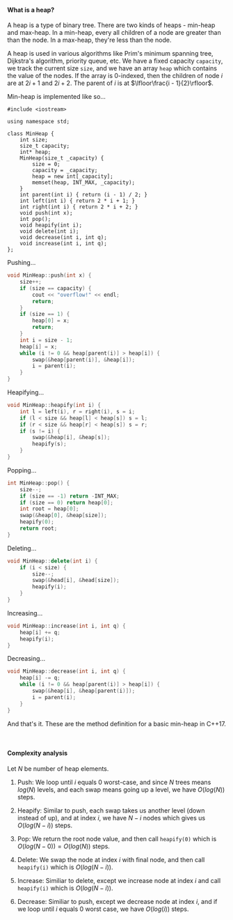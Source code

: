 #### What is a heap?

A heap is a type of binary tree. There are two kinds of heaps - min-heap and max-heap. In a min-heap, every all children of a node are greater than than the node. In a max-heap, they're less than the node.

A heap is used in various algorithms like Prim's minimum spanning tree, Dijkstra's algorithm, priority queue, etc. We have a fixed capacity `capacity`, we track the current size `size`, and we have an array `heap` which contains the value of the nodes. If the array is 0-indexed, then the children of node $i$ are at $2i + 1$ and $2i + 2$. The parent of $i$ is at $\lfloor\frac{i - 1}{2}\rfloor$. 

Min-heap is implemented like so...

```c++17
#include <iostream>

using namespace std;

class MinHeap {
	int size;
	size_t capacity;
	int* heap;
	MinHeap(size_t _capacity) {
		size = 0;
		capacity = _capacity;
		heap = new int[_capacity];
		memset(heap, INT_MAX, _capacity);
	}
	int parent(int i) { return (i - 1) / 2; }
	int left(int i) { return 2 * i + 1; }
	int right(int i) { return 2 * i + 2; }
	void push(int x);
	int pop();
	void heapify(int i);
	void delete(int i);
	void decrease(int i, int q);
	void increase(int i, int q);
};
```

Pushing...

```cpp
void MinHeap::push(int x) {
	size++;
	if (size == capacity) {
		cout << "overflow!" << endl;
		return;
	}
	if (size == 1) {
		heap[0] = x;
		return;
	}
	int i = size - 1;
	heap[i] = x;
	while (i != 0 && heap[parent(i)] > heap[i]) {
		swap(&heap[parent(i)], &heap[i]);
		i = parent(i);
	}
}
```

Heapifying...

```cpp
void MinHeap::heapify(int i) {
	int l = left(i), r = right(i), s = i;
	if (l < size && heap[l] < heap[s]) s = l;
	if (r < size && heap[r] < heap[s]) s = r;
	if (s != i) {
		swap(&heap[i], &heap[s]);
		heapify(s);
	}
}
```

Popping...

```cpp
int MinHeap::pop() {
	size--;
	if (size == -1) return -INT_MAX;
	if (size == 0) return heap[0];
	int root = heap[0];
	swap(&heap[0], &heap[size]);
	heapify(0);
	return root;
}
```

Deleting...

```cpp
void MinHeap::delete(int i) {
	if (i < size) {
		size--;
		swap(&head[i], &head[size]);
		heapify(i);
	}
}
```

Increasing...

```cpp
void MinHeap::increase(int i, int q) {
	heap[i] += q;
	heapify(i);
}
```

Decreasing...

```cpp
void MinHeap::decrease(int i, int q) {
	heap[i] -= q;
	while (i != 0 && heap[parent(i)] > heap[i]) {
		swap(&heap[i], &heap[parent(i)]);
		i = parent(i);
	}
}
```

And that's it. These are the method definition for a basic min-heap in C++17.

<br>

#### Complexity analysis

Let $N$ be number of heap elements.

1. Push:
	We loop until $i$ equals 0 worst-case, and since $N$ trees means $log(N)$ levels, and each swap means going up a level, we have $O(log(N))$ steps.

2. Heapify:
	Similar to push, each swap takes us another level (down instead of up), and at index $i$, we have $N - i$ nodes which gives us $O(log(N-i))$ steps.

3. Pop:
	We return the root node value, and then call `heapify(0)` which is $O(log(N-0))=O(log(N))$ steps.

4. Delete:
	We swap the node at index $i$ with final node, and then call `heapify(i)` which is $O(log(N - i))$.

5. Increase:
	Similiar to delete, except we increase node at index $i$ and call `heapify(i)` which is $O(log(N-i))$.

6. Decrease:
	Similiar to push, except we decrease node at index $i$, and if we loop until $i$ equals 0 worst case, we have $O(log(i))$ steps.


